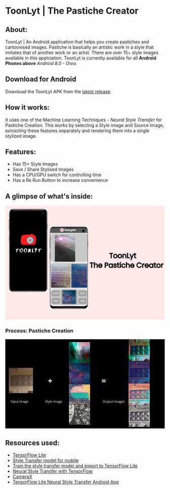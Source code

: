 # ToonLyt | The Pastiche Creator

## About: 
ToonLyt | An Android application that helps you create pastiches and cartoonised images. Pastiche is basically an artistic work in a style that imitates that of another work or an artist. There are over 15+ style images available in this applciation. ToonLyt is currently available for all **Android Phones above** *Android 8.0 - Oreo*.  

## Download for Android
Download the ToonLyt APK from the  [latest release](https://github.com/sairpa/ToonLytV2/releases).

## How it works:
It uses one of the Machine Learning Techniques - *Neural Style Transfer* for Pastiche Creation. This works by selecting a Style image and Source Image, extracting these features separately and rendering them into a single stylized image. 

## Features:
- Has 15+ Style Images
- Save / Share Stylised Images
- Has a CPU/GPU switch for controlling time
- Has a Re Run Button to increase convenience 

## A glimpse of what's inside:

![App](/Images/ToonLyt.jpg)

### Process: Pastiche Creation
![Input -> Output](/Images/Process.png)

## Resources used:

*   [TensorFlow Lite](https://www.tensorflow.org/lite)
*   [Style Transfer model for mobile](https://www.tensorflow.org/lite/models/style_transfer/overview)
*   [Train the style transfer model and export to TensorFlow Lite](https://github.com/tensorflow/magenta/tree/master/magenta/models/arbitrary_image_stylization#train-a-model-on-a-large-dataset-with-data-augmentation-to-run-on-mobile)
*   [Neural Style Transfer with TensorFlow](https://www.tensorflow.org/tutorials/generative/style_transfer)
*   [CameraX](https://developer.android.com/training/camerax)
*   [TensorFlow Lite Neural Style Transfer Android App](https://github.com/tensorflow/examples/tree/master/lite/examples/style_transfer/android)
